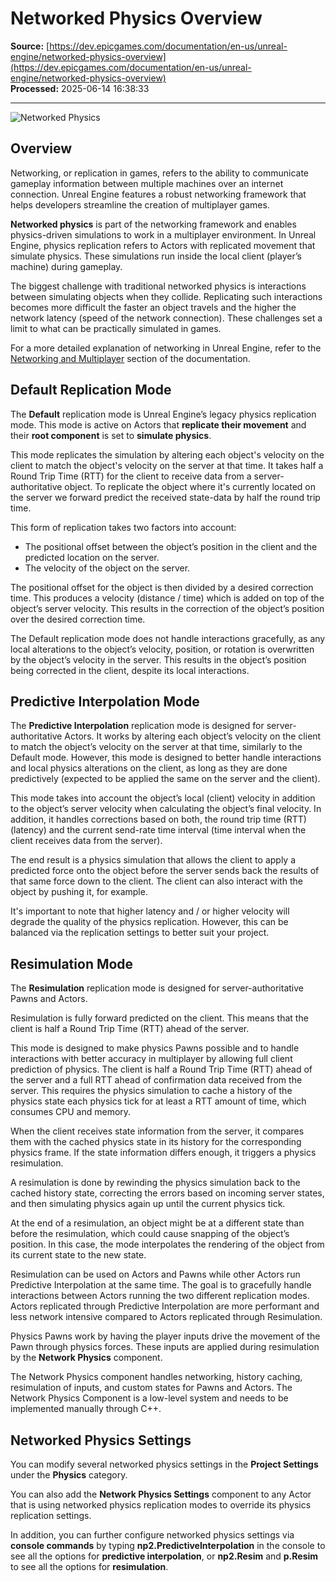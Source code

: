 # Networked Physics Overview

**Source:** [https://dev.epicgames.com/documentation/en-us/unreal-engine/networked-physics-overview](https://dev.epicgames.com/documentation/en-us/unreal-engine/networked-physics-overview)  
**Processed:** 2025-06-14 16:38:33

---

![Networked Physics](https://d1iv7db44yhgxn.cloudfront.net/documentation/images/90edb613-9164-41ad-8745-b335deabeb0b/networked-physics-4.gif)

## Overview

Networking, or replication in games, refers to the ability to communicate gameplay information between multiple machines over an internet connection. Unreal Engine features a robust networking framework that helps developers streamline the creation of multiplayer games.

**Networked physics** is part of the networking framework and enables physics-driven simulations to work in a multiplayer environment. In Unreal Engine, physics replication refers to Actors with replicated movement that simulate physics. These simulations run inside the local client (player’s machine) during gameplay.

The biggest challenge with traditional networked physics is interactions between simulating objects when they collide. Replicating such interactions becomes more difficult the faster an object travels and the higher the network latency (speed of the network connection). These challenges set a limit to what can be practically simulated in games.

For a more detailed explanation of networking in Unreal Engine, refer to the [Networking and Multiplayer](/documentation/en-us/unreal-engine/networking-and-multiplayer-in-unreal-engine) section of the documentation.

## Default Replication Mode

The **Default** replication mode is Unreal Engine’s legacy physics replication mode. This mode is active on Actors that **replicate their movement** and their **root component** is set to **simulate physics**.

This mode replicates the simulation by altering each object's velocity on the client to match the object's velocity on the server at that time. It takes half a Round Trip Time (RTT) for the client to receive data from a server-authoritative object. To replicate the object where it's currently located on the server we forward predict the received state-data by half the round trip time.

This form of replication takes two factors into account:

-   The positional offset between the object’s position in the client and the predicted location on the server.
-   The velocity of the object on the server.

The positional offset for the object is then divided by a desired correction time. This produces a velocity (distance / time) which is added on top of the object’s server velocity. This results in the correction of the object’s position over the desired correction time.

The Default replication mode does not handle interactions gracefully, as any local alterations to the object’s velocity, position, or rotation is overwritten by the object’s velocity in the server. This results in the object’s position being corrected in the client, despite its local interactions.

## Predictive Interpolation Mode

The **Predictive Interpolation** replication mode is designed for server-authoritative Actors. It works by altering each object’s velocity on the client to match the object’s velocity on the server at that time, similarly to the Default mode. However, this mode is designed to better handle interactions and local physics alterations on the client, as long as they are done predictively (expected to be applied the same on the server and the client).

This mode takes into account the object’s local (client) velocity in addition to the object’s server velocity when calculating the object’s final velocity. In addition, it handles corrections based on both, the round trip time (RTT) (latency) and the current send-rate time interval (time interval when the client receives data from the server).

The end result is a physics simulation that allows the client to apply a predicted force onto the object before the server sends back the results of that same force down to the client. The client can also interact with the object by pushing it, for example.

It's important to note that higher latency and / or higher velocity will degrade the quality of the physics replication. However, this can be balanced via the replication settings to better suit your project.

## Resimulation Mode

The **Resimulation** replication mode is designed for server-authoritative Pawns and Actors.

Resimulation is fully forward predicted on the client. This means that the client is half a Round Trip Time (RTT) ahead of the server.

This mode is designed to make physics Pawns possible and to handle interactions with better accuracy in multiplayer by allowing full client prediction of physics. The client is half a Round Trip Time (RTT) ahead of the server and a full RTT ahead of confirmation data received from the server. This requires the physics simulation to cache a history of the physics state each physics tick for at least a RTT amount of time, which consumes CPU and memory.

When the client receives state information from the server, it compares them with the cached physics state in its history for the corresponding physics frame. If the state information differs enough, it triggers a physics resimulation.

A resimulation is done by rewinding the physics simulation back to the cached history state, correcting the errors based on incoming server states, and then simulating physics again up until the current physics tick.

At the end of a resimulation, an object might be at a different state than before the resimulation, which could cause snapping of the object’s position. In this case, the mode interpolates the rendering of the object from its current state to the new state.

Resimulation can be used on Actors and Pawns while other Actors run Predictive Interpolation at the same time. The goal is to gracefully handle interactions between Actors running the two different replication modes. Actors replicated through Predictive Interpolation are more performant and less network intensive compared to Actors replicated through Resimulation.

Physics Pawns work by having the player inputs drive the movement of the Pawn through physics forces. These inputs are applied during resimulation by the **Network Physics** component.

The Network Physics component handles networking, history caching, resimulation of inputs, and custom states for Pawns and Actors. The Network Physics Component is a low-level system and needs to be implemented manually through C++.

## Networked Physics Settings

You can modify several networked physics settings in the **Project Settings** under the **Physics** category.

You can also add the **Network Physics Settings** component to any Actor that is using networked physics replication modes to override its physics replication settings.

In addition, you can further configure networked physics settings via **console commands** by typing **np2.PredictiveInterpolation** in the console to see all the options for **predictive interpolation**, or **np2.Resim** and **p.Resim** to see all the options for **resimulation**.